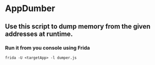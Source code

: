 # AppDumber

##  Use this script to dump memory from the given addresses at runtime.
### Run it from you console using Frida
`frida -U <targetApp> -l dumper.js`
